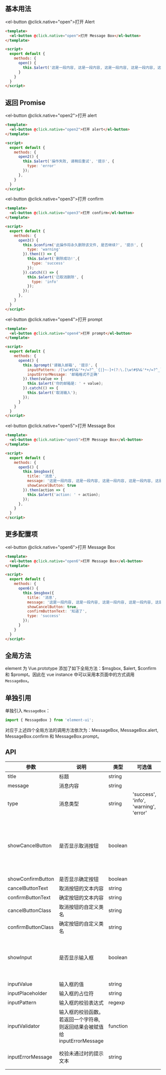 <script>
  export default {
    methods: {
      open() {
        this.$alert('这是一段内容, 这是一段内容, 这是一段内容, 这是一段内容, 这是一段内容', '消息');
      },
      
      open2() {
        this.$alert('操作失败, 请稍后重试', '提示', {
          type: 'error'
        });
      },
      
      open3() {
        this.$confirm('此操作将永久删除该文件, 是否继续?', '提示', {
          type: 'warning'
        }).then(() => {
          this.$msgbox({
            message: '删除成功!',
            type: 'success'
          });
        }).catch(() => {
          this.$msgbox({
            message: '已取消删除',
            type: 'info'
          });          
        });
      },
      
      open4() {
        this.$prompt('请输入邮箱', '提示', {
          inputPattern: /[\w!#$%&'*+/=?^_`{|}~-]+(?:\.[\w!#$%&'*+/=?^_`{|}~-]+)*@(?:[\w](?:[\w-]*[\w])?\.)+[\w](?:[\w-]*[\w])?/,
          inputErrorMessage: '邮箱格式不正确'
        }).then(({ value, action }) => {
          console.log('action: ', action);
          this.$msgbox('', '你的邮箱是: ' + value);
        }).catch(() => {
          this.$msgbox('', '取消输入');       
        });
      },
      
           
      open5() {
        this.$msgbox({
          title: '消息',
          message: '这是一段内容, 这是一段内容, 这是一段内容, 这是一段内容, 这是一段内容, 这是一段内容, 这是一段内容',
          showCancelButton: true
        }).then(action => {
          this.$msgbox('', 'action: ' + action);
        });
      },
      
      open6() {
        this.$msgbox({
          title: '消息',
          message: '这是一段内容, 这是一段内容, 这是一段内容, 这是一段内容, 这是一段内容, 这是一段内容, 这是一段内容',
          showCancelButton: true,
          showClose: false,
          confirmButtonText: '知道了',
          type: 'success'
        });
      }
    }
  };
</script>

## 基本用法
<el-button @click.native="open">打开 Alert</el-button>

```html
<template>
  <el-button @click.native="open">打开 Message Box</el-button>
</template>

<script>
  export default {
    methods: {
      open() {
        this.$alert('这是一段内容, 这是一段内容, 这是一段内容, 这是一段内容, 这是一段内容', '消息');
      }
    }
  }
</script>
```

## 返回 Promise

<el-button @click.native="open2">打开 alert</el-button>

```html
<template>
  <el-button @click.native="open2">打开 alert</el-button>
</template>

<script>
  export default {
    methods: {
      open2() {
        this.$alert('操作失败, 请稍后重试', '提示', {
          type: 'error'
        });
      },
    }
  }
</script>
```

<el-button @click.native="open3">打开 confirm</el-button>

```html
<template>
  <el-button @click.native="open3">打开 confirm</el-button>
</template>

<script>
  export default {
    methods: {
      open3() {
        this.$confirm('此操作将永久删除该文件, 是否继续?', '提示', {
          type: 'warning'
        }).then(() => {
          this.$alert('删除成功!',{
            type: 'success'
          });
        }).catch(() => {
          this.$alert('已取消删除', {
            type: 'info'
          });          
        });
      },
    }
  }
</script>
```
<el-button @click.native="open4">打开 prompt</el-button>

```html
<template>
  <el-button @click.native="open4">打开 prompt</el-button>
</template>

<script>
  export default {
    methods: {
      open4() {
        this.$prompt('请输入邮箱', '提示', {
          inputPattern: /[\w!#$%&'*+/=?^_`{|}~-]+(?:\.[\w!#$%&'*+/=?^_`{|}~-]+)*@(?:[\w](?:[\w-]*[\w])?\.)+[\w](?:[\w-]*[\w])?/,
          inputErrorMessage: '邮箱格式不正确'
        }).then(value => {
          this.$alert('你的邮箱是: ' + value);
        }).catch(() => {
          this.$alert('取消输入');       
        });
      }
    }
  }
</script>
```

<el-button @click.native="open5">打开 Message Box</el-button>

```html
<template>
  <el-button @click.native="open5">打开 Message Box</el-button>
</template>

<script>
  export default {
    methods: {
      open5() {
        this.$msgbox({
          title: '消息',
          message: '这是一段内容, 这是一段内容, 这是一段内容, 这是一段内容, 这是一段内容, 这是一段内容, 这是一段内容',
          showCancelButton: true
        }).then(action => {
          this.$alert('action: ' + action);
        });
      },
    }
  }
</script>
```

## 更多配置项

<el-button @click.native="open6">打开 Message Box</el-button>

```html
<template>
  <el-button @click.native="open6">打开 Message Box</el-button>
</template>

<script>
  export default {
    methods: {
      open6() {
        this.$msgbox({
          title: '消息',
          message: '这是一段内容, 这是一段内容, 这是一段内容, 这是一段内容, 这是一段内容, 这是一段内容, 这是一段内容',
          showCancelButton: true,
          confirmButtonText: '知道了',
          type: 'success'
        });
      }
    }
  }
</script>
```

## 全局方法

element 为 Vue.prototype 添加了如下全局方法：$msgbox, $alert, $confirm 和 $prompt。因此在 vue instance 中可以采用本页面中的方式调用 `MessageBox`。

## 单独引用

单独引入 `MessageBox`：

```javascript
import { MessageBox } from 'element-ui';
```

对应于上述四个全局方法的调用方法依次为：MessageBox, MessageBox.alert, MessageBox.confirm 和 MessageBox.prompt。

## API

| 参数      | 说明          | 类型      | 可选值                           | 默认值  |
|---------- |-------------- |---------- |--------------------------------  |-------- |
| title | 标题 | string | | |
| message | 消息内容 | string | | |
| type | 消息类型 | string | 'success', 'info', 'warning', 'error' | |
| showCancelButton | 是否显示取消按钮 | boolean | | false（以 confirm 和 prompt 方式调用时为 true） |
| showConfirmButton | 是否显示确定按钮 | boolean | | true |
| cancelButtonText | 取消按钮的文本内容 | string | | '取消' |
| confirmButtonText | 确定按钮的文本内容 | string | | '确定' |
| cancelButtonClass | 取消按钮的自定义类名 | string | | |
| confirmButtonClass | 确定按钮的自定义类名 | string | | |
| showInput | 是否显示输入框 | boolean | | false（以 prompt 方式调用时为 true）|
| inputValue | 输入框的值 | string | | |
| inputPlaceholder | 输入框的占位符 | string | | |
| inputPattern | 输入框的校验表达式 | regexp | | |
| inputValidator | 输入框的校验函数。若返回一个字符串, 则返回结果会被赋值给 inputErrorMessage | function | | |
| inputErrorMessage | 校验未通过时的提示文本 | string | | '输入的数据不合法!' |
